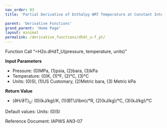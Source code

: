 ```yaml
---
nav_order: 83
title: 'Partial Derivative of Enthalpy WRT Temperature at Constant Internal Energy f(P, T)'

parent: 'Derivative Functions'
grand_parent: 'Home Page'
layout: minimal
permalink: /derivative_functions/dhdt_u-f_pt/
---
```


Function Call “=H2o.dHdT\_U(pressure, temperature, units)”

**Input Parameters**

- Pressure: (0)MPa, (1)psia, (2)bara, (3)kPa
- Temperature: (0)K, (1)°F, (2)°C, (3)°C
- Units: (0)SI, (1)US Customary, (2)Metric bara, (3) Metric kPa

**Return Value**

- (∂H/∂T)<sub>U</sub>: (0)(kJ/kg)/K, (1)(BTU/lbm)/°R, (2)(kJ/kg)/°C, (3)(kJ/kg)/°C

Default values: Units: (0)SI

Reference Document: IAPWS AN3-07